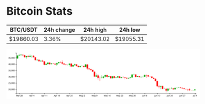 # Bitcoin Stats

BTC/USDT|24h change|24h high|24h low|
|---|---|---|---|
|$19860.03|3.36%|$20143.02|$19055.31|

<img src="./chart.svg">
